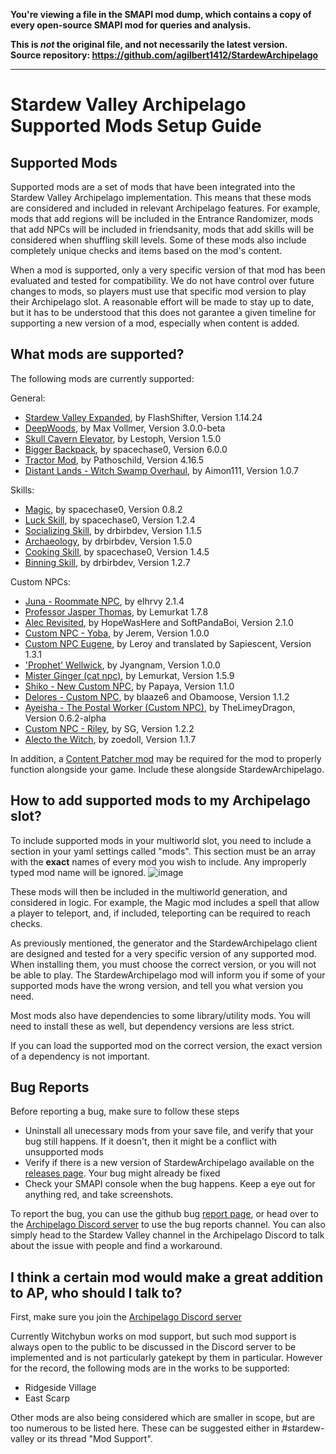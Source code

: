 **You're viewing a file in the SMAPI mod dump, which contains a copy of every open-source SMAPI mod
for queries and analysis.**

**This is _not_ the original file, and not necessarily the latest version.**  
**Source repository: https://github.com/agilbert1412/StardewArchipelago**

----

# Stardew Valley Archipelago Supported Mods Setup Guide

## Supported Mods

Supported mods are a set of mods that have been integrated into the Stardew Valley Archipelago implementation. This means that these mods are considered and included in relevant Archipelago features.
For example, mods that add regions will be included in the Entrance Randomizer, mods that add NPCs will be included in friendsanity, mods that add skills will be considered when shuffling skill levels.
Some of these mods also include completely unique checks and items based on the mod's content.

When a mod is supported, only a very specific version of that mod has been evaluated and tested for compatibility. We do not have control over future changes to mods, so players must use that specific mod version to play their Archipelago slot.
A reasonable effort will be made to stay up to date, but it has to be understood that this does not garantee a given timeline for supporting a new version of a mod, especially when content is added.

## What mods are supported?

The following mods are currently supported:

General: 
- [Stardew Valley Expanded](https://www.nexusmods.com/stardewvalley/mods/3753), by FlashShifter, Version 1.14.24
- [DeepWoods](https://www.nexusmods.com/stardewvalley/mods/2571), by Max Vollmer, Version 3.0.0-beta
- [Skull Cavern Elevator](https://www.nexusmods.com/stardewvalley/mods/963), by Lestoph, Version 1.5.0
- [Bigger Backpack](https://www.nexusmods.com/stardewvalley/mods/1845), by spacechase0, Version 6.0.0
- [Tractor Mod](https://www.nexusmods.com/stardewvalley/mods/1401), by Pathoschild, Version 4.16.5
- [Distant Lands - Witch Swamp Overhaul](https://www.nexusmods.com/stardewvalley/mods/18109), by Aimon111, Version 1.0.7

Skills:
- [Magic](https://www.nexusmods.com/stardewvalley/mods/2007), by spacechase0, Version 0.8.2
- [Luck Skill](https://www.nexusmods.com/stardewvalley/mods/521), by spacechase0, Version 1.2.4
- [Socializing Skill](https://www.nexusmods.com/stardewvalley/mods/14142), by drbirbdev, Version 1.1.5
- [Archaeology](https://www.nexusmods.com/stardewvalley/mods/15793), by drbirbdev, Version 1.5.0
- [Cooking Skill](https://www.nexusmods.com/stardewvalley/mods/522), by spacechase0, Version 1.4.5
- [Binning Skill](https://www.nexusmods.com/stardewvalley/mods/14073), by drbirbdev, Version 1.2.7

Custom NPCs:
- [Juna - Roommate NPC](https://www.nexusmods.com/stardewvalley/mods/8606), by elhrvy 2.1.4
- [Professor Jasper Thomas](https://www.nexusmods.com/stardewvalley/mods/5599), by Lemurkat 1.7.8
- [Alec Revisited](https://www.nexusmods.com/stardewvalley/mods/10697), by HopeWasHere and SoftPandaBoi, Version 2.1.0
- [Custom NPC - Yoba](https://www.nexusmods.com/stardewvalley/mods/14871), by Jerem, Version 1.0.0
- [Custom NPC Eugene](https://www.nexusmods.com/stardewvalley/mods/9222), by Leroy and translated by Sapiescent, Version 1.3.1
- ['Prophet' Wellwick](https://www.nexusmods.com/stardewvalley/mods/6462), by Jyangnam, Version 1.0.0
- [Mister Ginger (cat npc)](https://www.nexusmods.com/stardewvalley/mods/5295), by Lemurkat, Version 1.5.9
- [Shiko - New Custom NPC](https://www.nexusmods.com/stardewvalley/mods/3732), by Papaya, Version 1.1.0
- [Delores - Custom NPC](https://www.nexusmods.com/stardewvalley/mods/5510), by blaaze6 and Obamoose, Version 1.1.2
- [Ayeisha - The Postal Worker (Custom NPC)](https://www.nexusmods.com/stardewvalley/mods/6427), by TheLimeyDragon, Version 0.6.2-alpha
- [Custom NPC - Riley](https://www.nexusmods.com/stardewvalley/mods/5811), by SG, Version 1.2.2
- [Alecto the Witch](https://www.nexusmods.com/stardewvalley/mods/10671), by zoedoll, Version 1.1.7

In addition, a [Content Patcher mod](https://github.com/Witchybun/SDV-Randomizer-Content-Patcher/releases) may be required for the mod to properly function alongside your game.  Include these alongside StardewArchipelago.

## How to add supported mods to my Archipelago slot?

To include supported mods in your multiworld slot, you need to include a section in your yaml settings called "mods".
This section must be an array with the **exact** names of every mod you wish to include. Any improperly typed mod name will be ignored.
![image](https://i.imgur.com/uOHtXmU.png)

These mods will then be included in the multiworld generation, and considered in logic. For example, the Magic mod includes a spell that allow a player to teleport, and, if included, teleporting can be required to reach checks.

As previously mentioned, the generator and the StardewArchipelago client are designed and tested for a very specific version of any supported mod. When installing them, you must choose the correct version, or you will not be able to play.
The StardewArchipelago mod will inform you if some of your supported mods have the wrong version, and tell you what version you need.

Most mods also have dependencies to some library/utility mods. You will need to install these as well, but dependency versions are less strict.

If you can load the supported mod on the correct version, the exact version of a dependency is not important.


## Bug Reports

Before reporting a bug, make sure to follow these steps
- Uninstall all unecessary mods from your save file, and verify that your bug still happens. If it doesn't, then it might be a conflict with unsupported mods
- Verify if there is a new version of StardewArchipelago available on the [releases page](https://github.com/agilbert1412/StardewArchipelago/releases). Your bug might already be fixed
- Check your SMAPI console when the bug happens. Keep a eye out for anything red, and take screenshots.

To report the bug, you can use the github bug [report page](https://github.com/agilbert1412/StardewArchipelago/issues/new), or head over to the [Archipelago Discord server](https://discord.gg/8Z65BR2) to use the bug reports channel.
You can also simply head to the Stardew Valley channel in the Archipelago Discord to talk about the issue with people and find a workaround.

## I think a certain mod would make a great addition to AP, who should I talk to?

First, make sure you join the [Archipelago Discord server](https://discord.gg/8Z65BR2)

Currently Witchybun works on mod support, but such mod support is always open to the public to be discussed in 
the Discord server to be implemented and is not particularly gatekept by them in particular.  However for the record, the 
following mods are in the works to be supported:
- Ridgeside Village
- East Scarp

Other mods are also being considered which are smaller in scope, but are too numerous to be listed here.  These can be suggested either in #stardew-valley or its thread "Mod Support".

